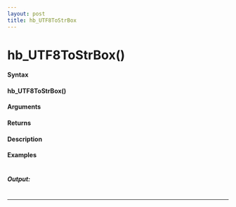 ```yaml
---
layout: post
title: hb_UTF8ToStrBox
---
```


# hb_UTF8ToStrBox()


#### Syntax

#### hb_UTF8ToStrBox()

#### Arguments

#### Returns

#### Description

#### Examples

```

```

##### Output:

```

```

---